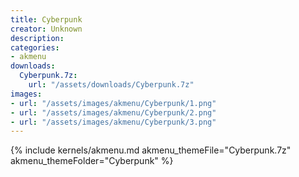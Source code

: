 ```yaml
---
title: Cyberpunk
creator: Unknown
description: 
categories:
- akmenu
downloads:
  Cyberpunk.7z:
    url: "/assets/downloads/Cyberpunk.7z"
images:
- url: "/assets/images/akmenu/Cyberpunk/1.png"
- url: "/assets/images/akmenu/Cyberpunk/2.png"
- url: "/assets/images/akmenu/Cyberpunk/3.png"
---
```


{% include kernels/akmenu.md akmenu_themeFile="Cyberpunk.7z" akmenu_themeFolder="Cyberpunk" %}
